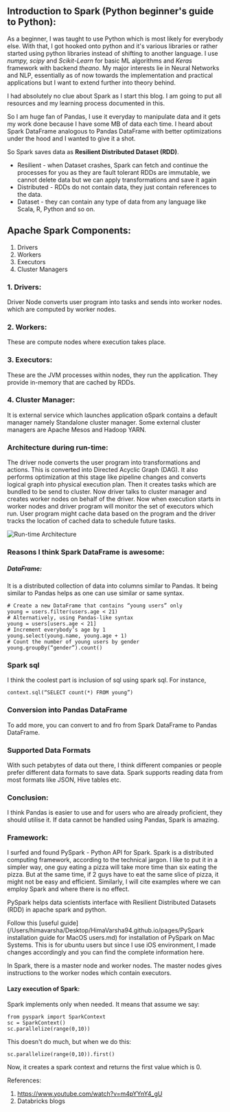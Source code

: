 ## Introduction to Spark (Python beginner's guide to Python):

As a beginner, I was taught to use Python which is most likely for everybody else. With that, I got hooked onto python and it's various libraries or rather started using python libraries instead of shifting to another language. I use *numpy, scipy* and *Scikit-Learn* for basic ML algorithms and *Keras* framework with backend *theano*. My major interests lie in Neural Networks and NLP, essentially as of now towards the implementation and practical applications but I want to extend further into theory behind.

I had absolutely no clue about Spark as I start this blog. I am going to put all resources and my learning process documented in this.

So I am huge fan of Pandas, I use it everyday to manipulate data and it gets my work done because I have some MB of data each time. I heard about Spark DataFrame analogous to Pandas DataFrame with better optimizations under the hood and I wanted to give it a shot.

So Spark saves data as **Resilient Distributed Dataset (RDD)**.

- Resilient - when Dataset crashes, Spark can fetch and continue the processes for you as they are fault tolerant
RDDs are immutable, we cannot delete data but we can apply transformations and save it again
- Distributed - RDDs do not contain data, they just contain references to the data.
- Dataset - they can contain any type of data from any language like Scala, R, Python and so on.

## Apache Spark Components:
1. Drivers
2. Workers
3. Executors
4. Cluster Managers

### 1. Drivers:
Driver Node converts user program into tasks and sends into worker nodes. which are computed by worker nodes.
### 2. Workers:
These are compute nodes where execution takes place.
### 3. Executors:
These are the JVM processes within nodes, they run the application. They provide in-memory that are cached by RDDs.
### 4. Cluster Manager:
It is external service which launches application oSpark contains a default manager namely Standalone cluster manager. Some external cluster managers are Apache Mesos and Hadoop YARN.

### Architecture during run-time:
The driver node converts the user program into transformations and actions. This is converted into Directed Acyclic Graph (DAG). It also performs optimization at this stage like pipeline changes and converts logical graph into physical execution plan. Then it creates tasks which are bundled to be send to cluster. Now driver talks to cluster manager and creates worker nodes on behalf of the driver. Now when execution starts in worker nodes and driver program will monitor the set of executors which run. User program might cache data based on the program and the driver tracks the location of cached data to schedule future tasks.

![Run-time Architecture](/Users/himavarsha/Desktop/HimaVarsha94.github.io/pages/run_time_spark.png)
### Reasons I think Spark DataFrame is awesome:
##### DataFrame:
It is a distributed collection of data into columns similar to Pandas. It being similar to Pandas helps as one can use similar or same syntax.
```
# Create a new DataFrame that contains “young users” only
young = users.filter(users.age < 21)
# Alternatively, using Pandas-like syntax
young = users[users.age < 21]
# Increment everybody’s age by 1
young.select(young.name, young.age + 1)
# Count the number of young users by gender
young.groupBy(“gender”).count()
```
### Spark sql
I think the coolest part is inclusion of sql using spark sql. For instance,
```
context.sql(“SELECT count(*) FROM young”)
```
### Conversion into Pandas DataFrame
To add more, you can convert to and fro from Spark DataFrame to Pandas DataFrame.

### Supported Data Formats

With such petabytes of data out there, I think different companies or people prefer different data formats to save data. Spark supports reading data from most formats like JSON, Hive tables etc.

### Conclusion:
I think Pandas is easier to use and for users who are already proficient, they should utilise it. If data cannot be handled using Pandas, Spark is amazing.
### Framework:
I surfed and found PySpark - Python API for Spark. Spark is a distributed computing framework, according to the technical jargon. I like to put it in a simpler way, one guy eating a pizza will take more time than six eating the pizza. But at the same time, if 2 guys have to eat the same slice of pizza, it might not be easy and efficient. Similarly, I will cite examples where we can employ Spark and where there is no effect.

PySpark helps data scientists interface with Resilient Distributed Datasets (RDD) in apache spark and python.

Follow this [useful guide](/Users/himavarsha/Desktop/HimaVarsha94.github.io/pages/PySpark installation guide for MacOS users.md) for installation of PySpark on Mac Systems. This is for ubuntu users but since I use iOS environment, I made changes accordingly and you can find the complete information here.

In Spark, there is a master node and worker nodes. The master nodes gives instructions to the worker nodes which contain executors.
#### Lazy execution of Spark:
Spark implements only when needed. It means that assume we say:
```
from pyspark import SparkContext
sc = SparkContext()
sc.parallelize(range(0,10))
```
This doesn't do much, but when we do this:
```
sc.parallelize(range(0,10)).first()
```
Now, it creates a spark context and returns the first value which is 0.

References:
1. https://www.youtube.com/watch?v=m4pYYnY4_gU
2. Databricks blogs
